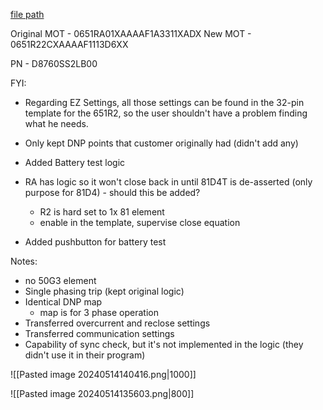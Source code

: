 
[file path](<file:///C:\Users\jnetherton\G&W Electric Co\US-PowerGridAutomation - Documents\_Lazer\113471 - EKPC>)

Original MOT - 0651RA01XAAAAF1A3311XADX
New MOT - 0651R22CXAAAAF1113D6XX

PN - D8760SS2LB00

FYI:
- Regarding EZ Settings, all those settings can be found in the 32-pin template for the 651R2, so the user shouldn't have a problem finding what he needs.

- Only kept DNP points that customer originally had (didn't add any)
- Added Battery test logic
- RA has logic so it won't close back in until 81D4T is de-asserted (only purpose for 81D4) - should this be added?
	- R2 is hard set to 1x 81 element
	- enable in the template, supervise close equation
- Added pushbutton for battery test

Notes:
- no 50G3 element
- Single phasing trip (kept original logic)
- Identical DNP map
	- map is for 3 phase operation
- Transferred overcurrent and reclose settings
- Transferred communication settings
- Capability of sync check, but it's not implemented in the logic (they didn't use it in their program)


![[Pasted image 20240514140416.png|1000]]

![[Pasted image 20240514135603.png|800]]